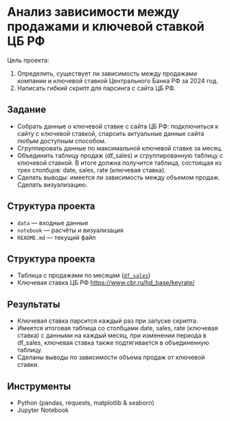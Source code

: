 # Анализ зависимости между продажами и ключевой ставкой ЦБ РФ
Цель проекта: 
1. Определить, существует ли зависимость между продажами компании и ключевой ставкой Центрального Банка РФ за 2024 год.
2. Написать гибкий скрипт для парсинга с сайта ЦБ РФ.

## Задание
- Собрать данные о ключевой ставке с сайта ЦБ РФ: подключиться к сайту с ключевой ставкой, спарсить актуальные данные сайта любым доступным способом.
- Сгруппировать данные по максимальной ключевой ставке за месяц.
- Объединить таблицу продаж (df_sales) и сгруппированную таблицу с ключевой ставкой. В итоге должна получится таблица, состоящая из трех столбцов: date, sales, rate (ключевая ставка).
- Сделать выводы: имеется ли зависимость между объемом продаж. Сделать визуализацию.

## Структура проекта
- `data` — входные данные
- `notebook` — расчёты и визуализация
- `README.md` — текущий файл

## Структура проекта
- Таблица с продажами по месяцам ([`df_sales`](data))
- Ключевая ставка ЦБ РФ https://www.cbr.ru/hd_base/keyrate/

## Результаты
- Ключевая ставка парсится каждый раз при запуске скрипта.
- Имеется итоговая таблица со столбцами date, sales, rate (ключевая ставка) с данными на каждый месяц, при изменении периода в df_sales, ключевая ставка также подтягивается в объединенную таблицу.
- Сделаны выводы по зависимости объема продаж от ключевой ставки.

## Инструменты
- Python (pandas, requests, matplotlib & seaborn)
- Jupyter Notebook
